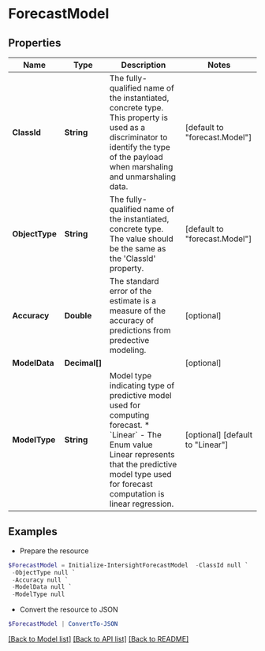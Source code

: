 # ForecastModel
## Properties

Name | Type | Description | Notes
------------ | ------------- | ------------- | -------------
**ClassId** | **String** | The fully-qualified name of the instantiated, concrete type. This property is used as a discriminator to identify the type of the payload when marshaling and unmarshaling data. | [default to "forecast.Model"]
**ObjectType** | **String** | The fully-qualified name of the instantiated, concrete type. The value should be the same as the &#39;ClassId&#39; property. | [default to "forecast.Model"]
**Accuracy** | **Double** | The standard error of the estimate is a measure of the accuracy of predictions from predective modeling. | [optional] 
**ModelData** | **Decimal[]** |  | [optional] 
**ModelType** | **String** | Model type indicating type of predictive model used for computing forecast. * &#x60;Linear&#x60; - The Enum value Linear represents that the predictive model type used for forecast computation is linear regression. | [optional] [default to "Linear"]

## Examples

- Prepare the resource
```powershell
$ForecastModel = Initialize-IntersightForecastModel  -ClassId null `
 -ObjectType null `
 -Accuracy null `
 -ModelData null `
 -ModelType null
```

- Convert the resource to JSON
```powershell
$ForecastModel | ConvertTo-JSON
```

[[Back to Model list]](../README.md#documentation-for-models) [[Back to API list]](../README.md#documentation-for-api-endpoints) [[Back to README]](../README.md)

